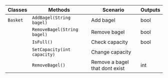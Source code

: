 

| Classes  | Methods                     | Scenario                       | Outputs |
|----------|-----------------------------|--------------------------------|---------|
| `Basket` | `AddBagel(String bagel)`    | Add bagel                      | bool    |
|          | `RemoveBagel(String bagel)` | Remove bagel                   | bool    |
|          | `IsFull()`                  | Check capacity                 | bool    |
|          | `SetCapacity(int capacity)` | Change capacity                |         |
|          | `RemoveBagel()`             | Remove a bagel that dont exist | int     |